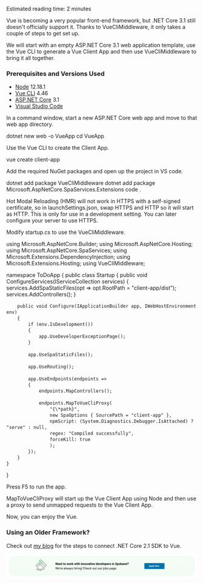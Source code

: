 
Estimated reading time: 2 minutes

Vue is becoming a very popular front-end framework, but .NET Core 3.1 still doesn't officially support it. Thanks to VueCliMiddleware, it only takes a couple of steps to get set up.

We will start with an empty ASP.NET Core 3.1 web application template, use the Vue CLI to generate a Vue Client App and then use VueCliMiddleware to bring it all together.

### Prerequisites and Versions Used

- [Node](https://nodejs.org/en/download/) 12.18.1
- [Vue CLI](https://cli.vuejs.org/) 4.46
- [ASP.NET Core](https://dotnet.microsoft.com/download) 3.1
- [Visual Studio Code](https://code.visualstudio.com/download)

In a command window, start a new ASP.NET Core web app and move to that web app directory.

dotnet new web -o VueApp
cd VueApp

Use the Vue CLI to create the Client App.

vue create client-app

Add the required NuGet packages and open up the project in VS code.

dotnet add package VueCliMiddleware
dotnet add package Microsoft.AspNetCore.SpaServices.Extensions
code .

Hot Modal Reloading (HMR) will not work in HTTPS with a self-signed certificate, so in launchSettings.json, swap HTTPS and HTTP so it will start as HTTP. This is only for use in a development setting. You can later configure your server to use HTTPS.

Modify startup.cs to use the VueCliMiddleware.

using Microsoft.AspNetCore.Builder;
using Microsoft.AspNetCore.Hosting;
using Microsoft.AspNetCore.SpaServices;
using Microsoft.Extensions.DependencyInjection;
using Microsoft.Extensions.Hosting;
using VueCliMiddleware;

namespace ToDoApp
{
    public class Startup
    {
        public void ConfigureServices(IServiceCollection services)
        {
            services.AddSpaStaticFiles(opt => opt.RootPath = "client-app/dist");
            services.AddControllers();
        }

        public void Configure(IApplicationBuilder app, IWebHostEnvironment env)
        {
            if (env.IsDevelopment())
            {
                app.UseDeveloperExceptionPage();
            }

            app.UseSpaStaticFiles();

            app.UseRouting();

            app.UseEndpoints(endpoints =>
            {
                endpoints.MapControllers();

                endpoints.MapToVueCliProxy(
                    "{\*path}",
                    new SpaOptions { SourcePath = "client-app" },
                    npmScript: (System.Diagnostics.Debugger.IsAttached) ? "serve" : null,
                    regex: "Compiled successfully",
                    forceKill: true
                    );
            });
        }
    }
}

Press F5 to run the app.

MapToVueCliProxy will start up the Vue Client App using Node and then use a proxy to send unmapped requests to the Vue Client App.

Now, you can enjoy the Vue.

### Using an Older Framework?

Check out [my blog](https://intellitect.com/vue-cli-net-core-3-1/) for the steps to connect .NET Core 2.1 SDK to Vue.

![](https://raw.githubusercontent.com/worseTyler/MarkdownBlogs/main/2020/06/vue-cli-net-core-3-1/images/Blog-job-ad-1024x127.png)
